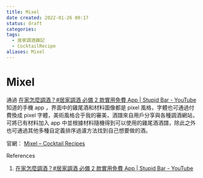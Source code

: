 ```yaml
---
title: Mixel
date created: 2022-01-26 00:17
status: draft
categories: 
tags:
  - 居家調酒雜記
  - CocktailRecipe
aliases: Mixel
---
```

# Mixel

通過 [在家怎麼調酒？#居家調酒 必備 2 款實用免費 App | Stupid Bar - YouTube](https://www.youtube.com/watch?v=A4_8LYTtMkA&t=68) 知道的手機 app ，界面中的雞尾酒和材料圖像都是 pixel 風格，字體也可通過付費換成 pixel 字體，美術風格合乎我的審美，酒譜來自用戶分享與各種調酒網站，可將已有材料加入 app 中並根據材料隨機得到可以使用的雞尾酒酒譜，除此之外也可通過其他多種自定義排序過濾方法找到自己想要做的酒。

官網： [Mixel – Cocktail Recipes](https://www.mixelcocktails.com/)

References

1. [在家怎麼調酒？#居家調酒 必備 2 款實用免費 App | Stupid Bar - YouTube](https://www.youtube.com/watch?v=A4_8LYTtMkA&t=68)